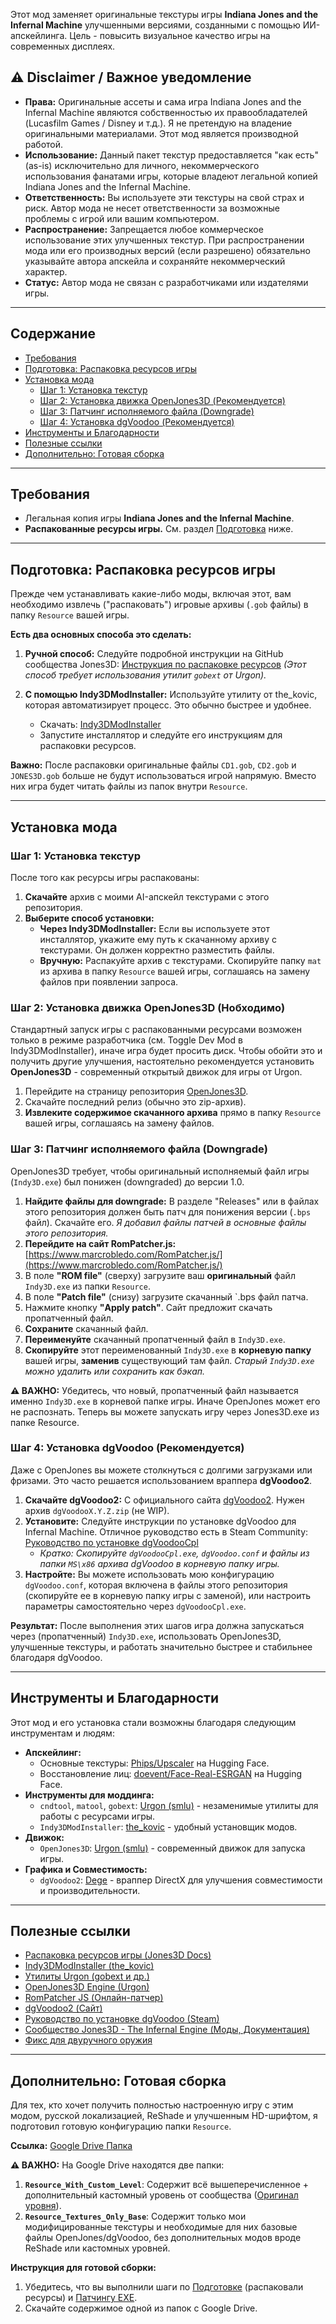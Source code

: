 Этот мод заменяет оригинальные текстуры игры **Indiana Jones and the Infernal Machine** улучшенными версиями, созданными с помощью ИИ-апскейлинга. Цель - повысить визуальное качество игры на современных дисплеях.

## ⚠️ Disclaimer / Важное уведомление

*   **Права:** Оригинальные ассеты и сама игра Indiana Jones and the Infernal Machine являются собственностью их правообладателей (Lucasfilm Games / Disney и т.д.). Я не претендую на владение оригинальными материалами. Этот мод является производной работой.
*   **Использование:** Данный пакет текстур предоставляется "как есть" (as-is) исключительно для личного, некоммерческого использования фанатами игры, которые владеют легальной копией Indiana Jones and the Infernal Machine.
*   **Ответственность:** Вы используете эти текстуры на свой страх и риск. Автор мода не несет ответственности за возможные проблемы с игрой или вашим компьютером.
*   **Распространение:** Запрещается любое коммерческое использование этих улучшенных текстур. При распространении мода или его производных версий (если разрешено) обязательно указывайте автора апскейла и сохраняйте некоммерческий характер.
*   **Статус:** Автор мода не связан с разработчиками или издателями игры.

---

## Содержание

*   [Требования](#требования)
*   [Подготовка: Распаковка ресурсов игры](#подготовка-распаковка-ресурсов-игры)
*   [Установка мода](#установка-мода)
    *   [Шаг 1: Установка текстур](#шаг-1-установка-текстур)
    *   [Шаг 2: Установка движка OpenJones3D (Рекомендуется)](#шаг-2-установка-движка-openjones3d-рекомендуется)
    *   [Шаг 3: Патчинг исполняемого файла (Downgrade)](#шаг-3-патчинг-исполняемого-файла-downgrade)
    *   [Шаг 4: Установка dgVoodoo (Рекомендуется)](#шаг-4-установка-dgvoodoo-рекомендуется)
*   [Инструменты и Благодарности](#инструменты-и-благодарности)
*   [Полезные ссылки](#полезные-ссылки)
*   [Дополнительно: Готовая сборка](#дополнительно-готовая-сборка)

---

## Требования

*   Легальная копия игры **Indiana Jones and the Infernal Machine**.
*   **Распакованные ресурсы игры.** См. раздел [Подготовка](#подготовка-распаковка-ресурсов-игры) ниже.

---

## Подготовка: Распаковка ресурсов игры

Прежде чем устанавливать какие-либо моды, включая этот, вам необходимо извлечь ("распаковать") игровые архивы (`.gob` файлы) в папку `Resource` вашей игры.

**Есть два основных способа это сделать:**

1.  **Ручной способ:** Следуйте подробной инструкции на GitHub сообщества Jones3D:
    [Инструкция по распаковке ресурсов](https://github.com/Jones3D-The-Infernal-Engine/Documentation/blob/main/pre-mod.md)
    *(Этот способ требует использования утилит `gobext` от Urgon).*

2.  **С помощью Indy3DModInstaller:** Используйте утилиту от the_kovic, которая автоматизирует процесс. Это обычно быстрее и удобнее.
    *   Скачать: [Indy3DModInstaller](https://github.com/thekovic/Indy3DModInstaller)
    *   Запустите инсталлятор и следуйте его инструкциям для распаковки ресурсов.

**Важно:** После распаковки оригинальные файлы `CD1.gob`, `CD2.gob` и `JONES3D.gob` больше не будут использоваться игрой напрямую. Вместо них игра будет читать файлы из папок внутри `Resource`.

---

## Установка мода

### Шаг 1: Установка текстур

После того как ресурсы игры распакованы:

1.  **Скачайте** архив с моими AI-апскейл текстурами с этого репозитория.
2.  **Выберите способ установки:**
    *   **Через Indy3DModInstaller:** Если вы используете этот инсталлятор, укажите ему путь к скачанному архиву с текстурами. Он должен корректно разместить файлы.
    *   **Вручную:** Распакуйте архив с текстурами. Скопируйте папку `mat` из архива в папку `Resource` вашей игры, соглашаясь на замену файлов при появлении запроса.

### Шаг 2: Установка движка OpenJones3D (Нобходимо)

Стандартный запуск игры с распакованными ресурсами возможен только в режиме разработчика (см. Toggle Dev Mod в Indy3DModInstaller), иначе игра будет просить диск. Чтобы обойти это и получить другие улучшения, настоятельно рекомендуется установить **OpenJones3D** - современный открытый движок для игры от Urgon.

1.  Перейдите на страницу репозитория [OpenJones3D](https://github.com/smlu/OpenJones3D).
2.  Скачайте последний релиз (обычно это zip-архив).
3.  **Извлеките содержимое скачанного архива** прямо в папку `Resource` вашей игры, соглашаясь на замену файлов.

### Шаг 3: Патчинг исполняемого файла (Downgrade)

OpenJones3D требует, чтобы оригинальный исполняемый файл игры (`Indy3D.exe`) был понижен (downgraded) до версии 1.0.

1.  **Найдите файлы для downgrade:** В разделе "Releases" или в файлах этого репозитория должен быть патч для понижения версии (`.bps` файл). Скачайте его. *Я добавил файлы патчей в основные файлы этого репозитория.*
2.  **Перейдите на сайт RomPatcher.js:** [https://www.marcrobledo.com/RomPatcher.js/](https://www.marcrobledo.com/RomPatcher.js/)
3.  В поле **"ROM file"** (сверху) загрузите ваш **оригинальный** файл `Indy3D.exe` из папки `Resource`.
4.  В поле **"Patch file"** (снизу) загрузите скачанный `.bps  файл патча.
5.  Нажмите кнопку **"Apply patch"**. Сайт предложит скачать пропатченный файл.
6.  **Сохраните** скачанный файл.
7.  **Переименуйте** скачанный пропатченный файл в `Indy3D.exe`.
8.  **Скопируйте** этот переименованный `Indy3D.exe` в **корневую папку** вашей игры, **заменив** существующий там файл. *Старый `Indy3D.exe` можно удалить или сохранить как бэкап.*

**⚠️ ВАЖНО:** Убедитесь, что новый, пропатченный файл называется именно `Indy3D.exe` в корневой папке игры. Иначе OpenJones может его не распознать. Теперь вы можете запускать игру через Jones3D.exe из папке Resource.

### Шаг 4: Установка dgVoodoo (Рекомендуется)

Даже с OpenJones вы можете столкнуться с долгими загрузками или фризами. Это часто решается использованием враппера **dgVoodoo2**.

1.  **Скачайте dgVoodoo2:** С официального сайта [dgVoodoo2](http://dege.freeweb.hu/dgVoodoo2/dgVoodoo2/). Нужен архив `dgVoodooX.Y.Z.zip` (не WIP).
2.  **Установите:** Следуйте инструкции по установке dgVoodoo для Infernal Machine. Отличное руководство есть в Steam Community:
    [Руководство по установке dgVoodooCpl](https://steamcommunity.com/sharedfiles/filedetails/?id=3281746272)
    *   *Кратко: Скопируйте `dgVoodooCpl.exe`, `dgVoodoo.conf` и файлы из папки `MS\x86` архива dgVoodoo в корневую папку игры.*
3.  **Настройте:** Вы можете использовать мою конфигурацию `dgVoodoo.conf`, которая включена в файлы этого репозитория (скопируйте ее в корневую папку игры с заменой), или настроить параметры самостоятельно через `dgVoodooCpl.exe`.

**Результат:** После выполнения этих шагов игра должна запускаться через (пропатченный) `Indy3D.exe`, использовать OpenJones3D, улучшенные текстуры, и работать значительно быстрее и стабильнее благодаря dgVoodoo.

---

## Инструменты и Благодарности

Этот мод и его установка стали возможны благодаря следующим инструментам и людям:

*   **Апскейлинг:**
    *   Основные текстуры: [Phips/Upscaler](https://huggingface.co/spaces/Phips/Upscaler) на Hugging Face.
    *   Восстановление лиц: [doevent/Face-Real-ESRGAN](https://huggingface.co/spaces/doevent/Face-Real-ESRGAN) на Hugging Face.
*   **Инструменты для моддинга:**
    *   `cndtool`, `matool`, `gobext`: [Urgon (smlu)](https://github.com/smlu/Urgon) - незаменимые утилиты для работы с ресурсами игры.
    *   `Indy3DModInstaller`: [the_kovic](https://github.com/thekovic) - удобный установщик модов.
*   **Движок:**
    *   `OpenJones3D`: [Urgon (smlu)](https://github.com/smlu/OpenJones3D) - современный движок для запуска игры.
*   **Графика и Совместимость:**
    *   `dgVoodoo2`: [Dege](http://dege.freeweb.hu/dgVoodoo2/dgVoodoo2/) - враппер DirectX для улучшения совместимости и производительности.

---

## Полезные ссылки

*   [Распаковка ресурсов игры (Jones3D Docs)](https://github.com/Jones3D-The-Infernal-Engine/Documentation/blob/main/pre-mod.md)
*   [Indy3DModInstaller (the_kovic)](https://github.com/thekovic/Indy3DModInstaller)
*   [Утилиты Urgon (gobext и др.)](https://github.com/smlu/Urgon)
*   [OpenJones3D Engine (Urgon)](https://github.com/smlu/OpenJones3D)
*   [RomPatcher JS (Онлайн-патчер)](https://www.marcrobledo.com/RomPatcher.js/)
*   [dgVoodoo2 (Сайт)](http://dege.freeweb.hu/dgVoodoo2/dgVoodoo2/)
*   [Руководство по установке dgVoodoo (Steam)](https://steamcommunity.com/sharedfiles/filedetails/?id=3281746272)
*   [Сообщество Jones3D - The Infernal Engine (Моды, Документация)](https://github.com/Jones3D-The-Infernal-Engine)
*   [Фикc для двуручного оружия](https://github.com/thekovic/Indy3D-TwoHandFix)

---

## Дополнительно: Готовая сборка

Для тех, кто хочет получить полностью настроенную игру с этим модом, русской локализацией, ReShade и улучшенным HD-шрифтом, я подготовил готовую конфигурацию папки `Resource`.

**Ссылка:** [Google Drive Папка](https://drive.google.com/drive/folders/1aJIOP9-TznFZM4WOWVmuPFvCxx4Twzz2?usp=sharing)

**⚠️ ВАЖНО:** На Google Drive находятся две папки:
1.  **`Resource_With_Custom_Level`**: Содержит всё вышеперечисленное + дополнительный кастомный уровень от сообщества ([Оригинал уровня](https://github.com/Jones3D-The-Infernal-Engine/Mods)).
2.  **`Resource_Textures_Only_Base`**: Содержит только мои модифицированные текстуры и необходимые для них базовые файлы OpenJones/dgVoodoo, без дополнительных модов вроде ReShade или кастомных уровней.

**Инструкция для готовой сборки:**
1.  Убедитесь, что вы выполнили шаги по [Подготовке](#подготовка-распаковка-ресурсов-игры) (распаковали ресурсы) и [Патчингу EXE](#шаг-3-патчинг-исполняемого-файла-downgrade).
2.  Скачайте содержимое одной из папок с Google Drive.